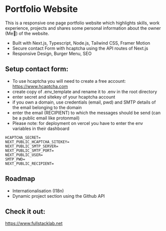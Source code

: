 # Portfolio Website

This is a responsive one page portfolio website which highlights skills, work experience, projects and shares some personal information about the owner (Me👋) of the website.


- Built with Next.js, Typescript, Node.js, Tailwind CSS, Framer Motion
- Secure contact Form with hcaptcha using the API routes of Next.js
- Responsive Design, Burger Menu, SEO

## Setup contact form:
- To use hcaptcha you will need to create a free account:
https://www.hcaptcha.com
- create copy of .env_template and rename it to .env in the root directory
- enter secret and sitekey of your hcaptcha account
- if you own a domain, use credentials (email, pwd) and SMTP details of the email belonging to the domain
- enter the email (RECIPIENT) to which the messages should be send (can be a public email like protonmail)
- Please note: for deployment on vercel you have to enter the env variables in their dashboard
```
HCAPTCHA_SECRET=
NEXT_PUBLIC_HCAPTCHA_SITEKEY=
NEXT_PUBLIC_SMTP_SERVER=
NEXT_PUBLIC_SMTP_PORT=
NEXT_PUBLIC_USER=
SMTP_PWD=
NEXT_PUBLIC_RECIPIENT=
```

## Roadmap
- Internationalisation (I18n)
- Dynamic project section using the Github API


## Check it out:
https://www.fullstacklab.net
